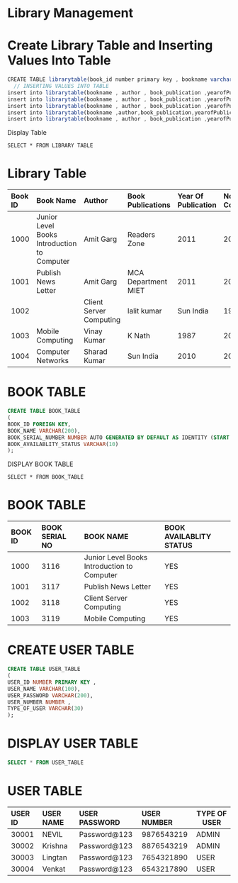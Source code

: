 # Library Management

# Create Library Table and Inserting Values Into Table 
```js
CREATE TABLE librarytable(book_id number primary key , bookname varchar(200) not null,author varchar(200) not null,book_publication varchar(200) not null, yearofPublication number, No_of_Copies number not       null);
  // INSERTING VALUES INTO TABLE 
insert into librarytable(bookname , author , book_publication ,yearofPublication, No_of_Copies) values ('Mobile Computing' , 'Vinay Kumar Singhal'  , 'K Nath and Sons' , 1987 , 10  );
insert into librarytable(bookname , author , book_publication ,yearofPublication, No_of_Copies)values ('Computer Networks' , 'Sharad Kumar Verma'  , 'Sun India Publication' , 2010 , 10  );
insert into librarytable(bookname , author , book_publication ,yearofPublication, No_of_Copies)values ( '.NET Framework and C#' , 'Sharad Kumar Verma',  'Sun India Publication' , 2002 , 10  );
insert into librarytable(bookname ,author,book_publication,yearofPublication,no_of_copies)values('Client Server Computing','Lalit Kumar','Sun India Publications',2012,20);
insert into librarytable(bookname , author , book_publication ,yearofPublication, no_of_copies)values ('Junior Level Books Introduction to Computer' , 'Amit Garg ' , 'Readers Zone ' , 2012 , 10  );
```
 Display Table 
```
SELECT * FROM LIBRARY TABLE 
```

# Library Table 
 | Book ID | Book Name | Author | Book Publications | Year Of Publication | No Of Copies |
 |:------- |:----------|:-------|:------------------|:--------------------|:-------------|
 | 1000  |Junior Level Books Introduction to Computer|	Amit Garg | Readers Zone|2011|20|
 | 1001 |Publish News Letter|Amit Garg|MCA Department MIET|2011|20|
 | 1002 | |Client Server Computing|lalit kumar | Sun India | 1918 | 20 |
 | 1003 |Mobile Computing | Vinay Kumar | K Nath | 1987 | 20 |
 |1004  |Computer Networks| Sharad Kumar | Sun India | 2010 | 20 |
  
  
  # BOOK TABLE 
  ```sql 
 CREATE TABLE BOOK_TABLE
(
BOOK_ID FOREIGN KEY,
BOOK_NAME VARCHAR(200),
BOOK_SERIAL_NUMBER NUMBER AUTO GENERATED BY DEFAULT AS IDENTITY (START WITH 1000 INCREMENT BY 11),
BOOK_AVAILABLITY_STATUS VARCHAR(10)
);
 ```
 DISPLAY BOOK TABLE 
 ```
 SELECT * FROM BOOK_TABLE
 ```
 # BOOK TABLE 
 | BOOK ID | BOOK SERIAL NO | BOOK NAME | BOOK AVAILABLITY STATUS |
 |:--------|:---------------|:----------|:------------------------|
 | 1000| 3116 | Junior Level Books Introduction to Computer | YES |
 | 1001 | 3117 | Publish News Letter | YES |
 | 1002 | 3118 | Client Server Computing | YES |
 | 1003 | 3119 | Mobile Computing | YES |
 
 
# CREATE USER TABLE 
 ```sql
 CREATE TABLE USER_TABLE
 (
 USER_ID NUMBER PRIMARY KEY ,
 USER_NAME VARCHAR(100),
 USER_PASSWORD VARCHAR(200),
 USER_NUMBER NUMBER ,
 TYPE_OF_USER VARCHAR(30)
 );
  ```
 # DISPLAY USER TABLE 
  ``` sql
  SELECT * FROM USER_TABLE
   ```
  # USER TABLE 
  | USER ID | USER NAME  | USER PASSWORD  | USER NUMBER  | TYPE OF USER |
  |:--------|:-----------|:---------------|:-------------|--------------|
 | 30001| NEVIL | Password@123 | 9876543219 | ADMIN |
 | 30002 | Krishna | Password@123 | 8876543219 | ADMIN |
 | 30003 | Lingtan | Password@123  | 7654321890 | USER |
 | 30004 | Venkat  | Password@123  | 6543217890 | USER |
 
